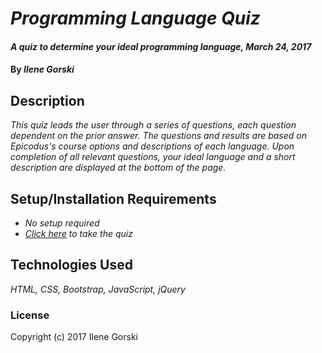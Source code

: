 # _Programming Language Quiz_

#### _A quiz to determine your ideal programming language, March 24, 2017_

#### By _Ilene Gorski_

## Description

_This quiz leads the user through a series of questions, each question dependent on the prior answer. The questions and results are based on Epicodus's course options and descriptions of each language. Upon completion of all relevant questions, your ideal language and a short description are displayed at the bottom of the page._

## Setup/Installation Requirements

* _No setup required_
* _[Click here]() to take the quiz_


## Technologies Used

_HTML, CSS, Bootstrap, JavaScript, jQuery_

### License

Copyright (c) 2017 Ilene Gorski

